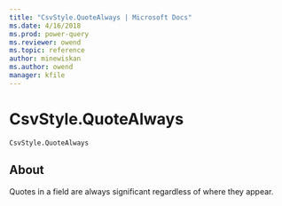 ```yaml
---
title: "CsvStyle.QuoteAlways | Microsoft Docs"
ms.date: 4/16/2018
ms.prod: power-query
ms.reviewer: owend
ms.topic: reference
author: minewiskan
ms.author: owend
manager: kfile
---
```

# CsvStyle.QuoteAlways
`CsvStyle.QuoteAlways`

## About
Quotes in a field are always significant regardless of where they appear.

